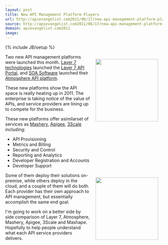 ```yaml
---
layout: post
title: New API Management Platform Players
url: http://apievangelist.com2011/06/17/new-api-management-platform-players/
source: http://apievangelist.com2011/06/17/new-api-management-platform-players/
domain: apievangelist.com2011
image: 
---
```

{% include JB/setup %}
<a href="http://www.layer7tech.com/" target="_blank"><img style="padding: 15px;" src="http://kinlane-productions.s3.amazonaws.com/api-service-providers/layer7-logo.png" alt="" width="200" align="right" /></a>Two new API management platforms were launched this month.  <a title="Layer 7 Technologies" href="http://www.layer7tech.com/products/layer-7-api-portal">Layer 7 technologies</a> launched the <a title="Layer 7 API Portal" href="http://www.layer7tech.com/products/layer-7-api-portal">Layer 7 API Portal</a>, and <a title="SOA Software" href="http://www.soa.com/">SOA Software</a> launched their <a title="Atmosphere API Platform" href="http://blog.apievangelist.com/2011/06/17/atmosphere-a-new-api-management-portal/">Atmosphere API platform</a>.<p></p>
These new platforms show the API space is really heating up in 2011.  The enterprise is taking notice of the value of APIs, and service providers are lining up to compete for the business.<p></p>
These new platforms offer asimilarset of services as <a title="Mashery" href="http://blog.apievangelist.com/2010/10/10/mashery-api-services/">Mashery</a>, <a title="Apigee" href="http://blog.apievangelist.com/2010/10/10/apigee-api-services/">Apigee</a>, <a title="3Scale" href="http://blog.apievangelist.com/2010/10/10/3scale-api-services/">3Scale</a> including:
<ul class="mainlist">
	<li>API Provisioning</li>
	<li>Metrics and Billing</li>
	<li>Security and Control</li>
	<li>Reporting and Analytics</li>
	<li>Developer Registration and Accounts</li>
	<li>Developer Support</li>
</ul>
<a href="http://atmosphere.soa.com/" target="_blank"><img style="padding: 15px;" src="http://kinlane-productions.s3.amazonaws.com/api-service-providers/atmosphere-api-management.png" alt="" width="200" align="right" /></a>Some of them deploy their solutions on-premise, while others deploy in the cloud, and a couple of them will do both.  Each provider has their own approach to API management, but essentially accomplish the same end goal.<p></p>
I'm going to work on a better side by side comparison of Layer 7, Atmosphere, Mashery, Apigee, 3Scale and Mashape.   Hopefully to help people understand what each API service providers delivers.


